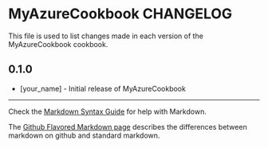 MyAzureCookbook CHANGELOG
=========================

This file is used to list changes made in each version of the MyAzureCookbook cookbook.

0.1.0
-----
- [your_name] - Initial release of MyAzureCookbook

- - -
Check the [Markdown Syntax Guide](http://daringfireball.net/projects/markdown/syntax) for help with Markdown.

The [Github Flavored Markdown page](http://github.github.com/github-flavored-markdown/) describes the differences between markdown on github and standard markdown.
